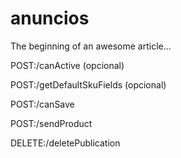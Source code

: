 # anuncios

The beginning of an awesome article...

POST:/canActive (opcional)

POST:/getDefaultSkuFields (opcional)

POST:/canSave 

POST:/sendProduct

DELETE:/deletePublication